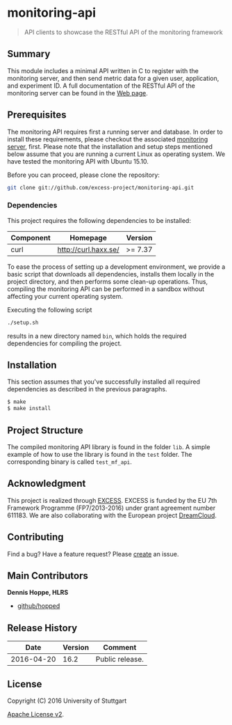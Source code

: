 # monitoring-api

> API clients to showcase the RESTful API of the monitoring framework


## Summary

This module includes a minimal API written in C to register with the
monitoring server, and then send metric data for a given user, application, and
experiment ID. A full documentation of the RESTful API of the monitoring
server can be found in the [Web page][api].


## Prerequisites

The monitoring API requires first a running server and database. In order to
install these requirements, please checkout the associated [monitoring server][server], first. Please note that the installation and setup steps mentioned below assume
that you are running a current Linux as operating system. We have tested the
monitoring API with Ubuntu 15.10.

Before you can proceed, please clone the repository:

```bash
git clone git://github.com/excess-project/monitoring-api.git
```


### Dependencies

This project requires the following dependencies to be installed:

| Component         | Homepage                    | Version   |
|------------------ |---------------------------  |---------  |
| curl              | http://curl.haxx.se/        | >= 7.37   |


To ease the process of setting up a development environment, we provide a basic
script that downloads all dependencies, installs them locally in the project
directory, and then performs some clean-up operations. Thus, compiling the
monitoring API can be performed in a sandbox without affecting your current
operating system.

Executing the following script

```bash
./setup.sh
```

results in a new directory named `bin`, which holds the required dependencies
for compiling the project.


## Installation

This section assumes that you've successfully installed all required dependencies as described in the previous paragraphs.

```bash
$ make
$ make install
```


## Project Structure

The compiled monitoring API library is found in the folder `lib`. A simple example
of how to use the library is found in the `test` folder. The corresponding
binary is called `test_mf_api`.


## Acknowledgment

This project is realized through [EXCESS][excess]. EXCESS is funded by the EU 7th
Framework Programme (FP7/2013-2016) under grant agreement number 611183. We are
also collaborating with the European project [DreamCloud][dreamcloud].


## Contributing
Find a bug? Have a feature request?
Please [create](https://github.com/excess-project/monitoring-api/website/issues) an issue.


## Main Contributors

**Dennis Hoppe, HLRS**
+ [github/hopped](https://github.com/hopped)


## Release History

| Date        | Version | Comment          |
| ----------- | ------- | ---------------- |
| 2016-04-20  | 16.2    | Public release.  |


## License
Copyright (C) 2016 University of Stuttgart

[Apache License v2](LICENSE).

[server]: https://github.com/excess-project/monitoring-server
[excess]: http://www.excess-project.eu
[dreamcloud]: http://www.dreamcloud-project.eu
[api]: http://excess-project.github.io/monitoring-server

